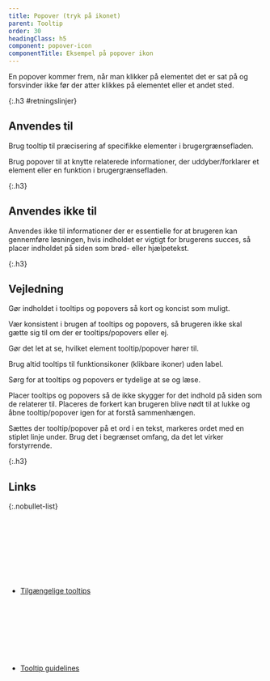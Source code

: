 ```yaml
---
title: Popover (tryk på ikonet)
parent: Tooltip
order: 30
headingClass: h5
component: popover-icon
componentTitle: Eksempel på popover ikon
---
```

En popover kommer frem, når man klikker på elementet det er sat på og forsvinder ikke før der atter klikkes på elementet eller et andet sted.

{:.h3 #retningslinjer}
## Anvendes til

Brug tooltip til præcisering af specifikke elementer i brugergrænsefladen.

Brug popover til at knytte relaterede informationer, der uddyber/forklarer et element eller en funktion i brugergrænsefladen.

{:.h3}
## Anvendes ikke til

Anvendes ikke til informationer der er essentielle for at brugeren kan gennemføre løsningen, hvis indholdet er vigtigt for brugerens succes, så placer indholdet på siden som brød- eller hjælpetekst.

{:.h3}
## Vejledning

Gør indholdet i tooltips og popovers så kort og koncist som muligt.

Vær konsistent i brugen af tooltips og popovers, så brugeren ikke skal gætte sig til om der er tooltips/popovers eller ej.

Gør det let at se, hvilket element tooltip/popover hører til.

Brug altid tooltips til funktionsikoner (klikbare ikoner) uden label.

Sørg for at tooltips og popovers er tydelige at se og læse.

Placer tooltips og popovers så de ikke skygger for det indhold på siden som de relaterer til. Placeres de forkert kan brugeren blive nødt til at lukke og åbne tooltip/popover igen for at forstå sammenhængen.

Sættes der tooltip/popover på et ord i en tekst, markeres ordet med en stiplet linje under. Brug det i begrænset omfang, da det let virker forstyrrende.

{:.h3}
## Links

{:.nobullet-list}
- <a href="https://w3c.github.io/aria-practices/#tooltip" class="icon-link">Tilgængelige tooltips<svg class="icon-svg" focusable="false" aria-hidden="true"><use xlink:href="#open-in-new"></use></svg></a>
- <a href="https://www.nngroup.com/articles/tooltip-guidelines/" class="icon-link">Tooltip guidelines<svg class="icon-svg" focusable="false" aria-hidden="true"><use xlink:href="#open-in-new"></use></svg></a>
